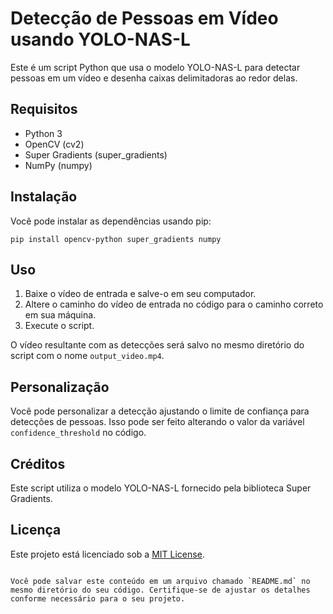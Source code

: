 
# Detecção de Pessoas em Vídeo usando YOLO-NAS-L

Este é um script Python que usa o modelo YOLO-NAS-L para detectar pessoas em um vídeo e desenha caixas delimitadoras ao redor delas.

## Requisitos

- Python 3
- OpenCV (cv2)
- Super Gradients (super_gradients)
- NumPy (numpy)

## Instalação

Você pode instalar as dependências usando pip:

```
pip install opencv-python super_gradients numpy
```

## Uso

1. Baixe o vídeo de entrada e salve-o em seu computador.
2. Altere o caminho do vídeo de entrada no código para o caminho correto em sua máquina.
3. Execute o script.

O vídeo resultante com as detecções será salvo no mesmo diretório do script com o nome `output_video.mp4`.

## Personalização

Você pode personalizar a detecção ajustando o limite de confiança para detecções de pessoas. Isso pode ser feito alterando o valor da variável `confidence_threshold` no código.

## Créditos

Este script utiliza o modelo YOLO-NAS-L fornecido pela biblioteca Super Gradients.

## Licença

Este projeto está licenciado sob a [MIT License](LICENSE).

```

Você pode salvar este conteúdo em um arquivo chamado `README.md` no mesmo diretório do seu código. Certifique-se de ajustar os detalhes conforme necessário para o seu projeto.

